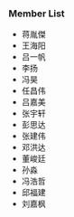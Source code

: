 ### Member List

* 蒋胤傑
* 王海阳
* 吕一帆
* 李扬
* 冯昊 
* 任昌伟
* 吕嘉美
* 张宇轩 
* 彭思达
* 张建伟
* 邓洪达
* 董峻廷
* 孙淼
* 冯浩哲
* 邱福建
* 刘嘉枫